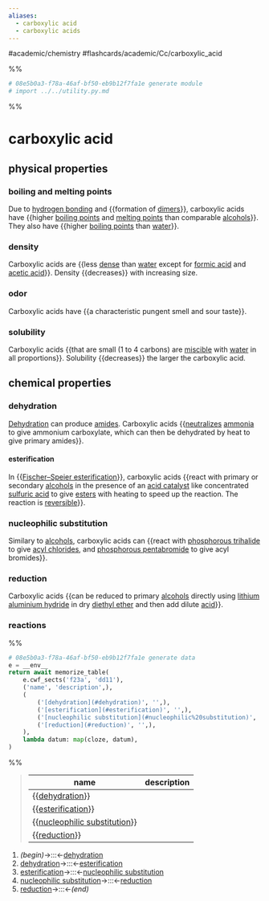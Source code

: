 ```yaml
---
aliases:
  - carboxylic acid
  - carboxylic acids
---
```


#academic/chemistry #flashcards/academic/Cc/carboxylic_acid

%%
```Python
# 08e5b0a3-f78a-46af-bf50-eb9b12f7fa1e generate module
# import ../../utility.py.md
```
%%

# carboxylic acid

## physical properties

### boiling and melting points

Due to [hydrogen bonding](hydrogen%20bond.md) and {{formation of [dimers](dimer%20(chemistry).md)}}, carboxylic acids have {{higher [boiling points](boiling%20point.md) and [melting points](melting%20point.md) than comparable [alcohols](alcohol.md)}}. They also have {{higher [boiling points](boiling%20point.md) than [water](water.md)}}. <!--SR:!2023-05-15,28,270!2023-06-17,53,290!2023-05-25,38,290-->

### density

Carboxylic acids are {{less [dense](density.md) than [water](water.md) except for [formic acid](formic%20acid.md) and [acetic acid](acetic%20acid.md)}}. Density {{decreases}} with increasing size. <!--SR:!2023-05-16,15,170!2023-05-13,25,250-->

### odor

Carboxylic acids have {{a characteristic pungent smell and sour taste}}. <!--SR:!2023-05-11,16,210-->

### solubility

Carboxylic acids {{that are small (1 to 4 carbons) are [miscible](miscibility.md) with [water](water.md) in all proportions}}. Solubility {{decreases}} the larger the carboxylic acid. <!--SR:!2023-05-19,17,210!2023-07-07,73,310-->

## chemical properties

### dehydration

[Dehydration](dehydration%20reaction.md) can produce [amides](amide.md). Carboxylic acids {{[neutralizes](neutralization%20(chemistry).md) [ammonia](ammonia.md) to give ammonium carboxylate, which can then be dehydrated by heat to give primary amides}}. <!--SR:!2023-06-09,37,229-->

#### esterification

In {{[Fischer–Speier esterification](Fischer–Speier%20esterification.md)}}, carboxylic acids {{react with primary or secondary [alcohols](alcohol.md) in the presence of an [acid catalyst](acid%20catalyst) like concentrated [sulfuric acid](sulfuric%20acid.md) to give [esters](ester.md) with heating to speed up the reaction. The reaction is [reversible](reversible%20reaction.md)}}. <!--SR:!2023-06-10,47,289!2023-05-21,23,209-->

### nucleophilic substitution

Similary to [alcohols](alcohol.md), carboxylic acids can {{react with [phosphorous trihalide](phosphorous%20trihalide.md) to give [acyl chlorides](acyl%20chloride.md), and [phosphorous pentabromide](phosphorous%20pentabromide.md) to give acyl bromides}}. <!--SR:!2023-05-13,24,269-->

### reduction

Carboxylic acids {{can be reduced to primary [alcohols](alcohol.md) directly using [lithium aluminium hydride](lithium%20aluminium%20hydride.md) in dry [diethyl ether](diethyl%20ether.md) and then add dilute [acid](acid.md)}}. <!--SR:!2023-06-20,46,249-->

### reactions

%%
```Python
# 08e5b0a3-f78a-46af-bf50-eb9b12f7fa1e generate data
e = __env__
return await memorize_table(
	e.cwf_sects('f23a', 'dd11'),
	('name', 'description',),
	(
		('[dehydration](#dehydration)', '',),
		('[esterification](#esterification)', '',),
		('[nucleophilic substitution](#nucleophilic%20substitution)', '',),
		('[reduction](#reduction)', '',),
	),
	lambda datum: map(cloze, datum),
)
```
%%

<!--08e5b0a3-f78a-46af-bf50-eb9b12f7fa1e generate section="f23a"--><!-- The following content is generated at 2023-04-08T23:59:05.297098+08:00. Any edits will be overridden! -->

> | name | description |
> |-|-|
> | {{[dehydration](#dehydration)}} |  |
> | {{[esterification](#esterification)}} |  |
> | {{[nucleophilic substitution](#nucleophilic%20substitution)}} |  |
> | {{[reduction](#reduction)}} |  | <!--SR:!2023-05-19,29,289!2023-06-14,52,309!2023-05-24,33,289!2023-05-11,6,233-->

<!--/08e5b0a3-f78a-46af-bf50-eb9b12f7fa1e-->

<!--08e5b0a3-f78a-46af-bf50-eb9b12f7fa1e generate section="dd11"--><!-- The following content is generated at 2023-04-08T23:59:05.282096+08:00. Any edits will be overridden! -->

1. _(begin)_→:::←[dehydration](#dehydration) <!--SR:!2023-05-18,27,269!2023-06-14,52,309-->
2. [dehydration](#dehydration)→:::←[esterification](#esterification) <!--SR:!2023-05-31,35,273!2023-07-12,73,313-->
3. [esterification](#esterification)→:::←[nucleophilic substitution](#nucleophilic%20substitution) <!--SR:!2023-05-28,36,289!2023-06-13,51,309-->
4. [nucleophilic substitution](#nucleophilic%20substitution)→:::←[reduction](#reduction) <!--SR:!2023-05-28,38,289!2023-06-17,54,309-->
5. [reduction](#reduction)→:::←_(end)_ <!--SR:!2023-06-07,46,309!2023-06-16,53,309-->

<!--/08e5b0a3-f78a-46af-bf50-eb9b12f7fa1e-->
